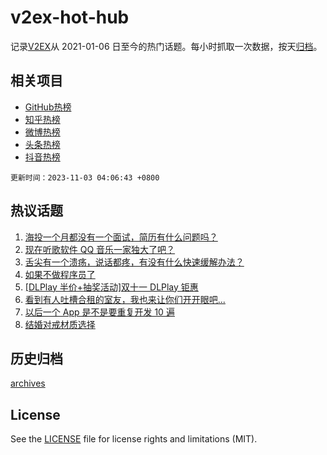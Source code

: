 # v2ex-hot-hub

 记录[V2EX](https://www.v2ex.com/)从 2021-01-06 日至今的热门话题。每小时抓取一次数据，按天[归档](archives)。
 
 ## 相关项目

- [GitHub热榜](https://github.com/snaildev/github-hot-hub)
- [知乎热榜](https://github.com/snaildev/zhihu-hot-hub)
- [微博热榜](https://github.com/snaildev/weibo-hot-hub)
- [头条热榜](https://github.com/snaildev/toutiao-hot-hub)
- [抖音热榜](https://github.com/snaildev/douyin-hot-hub)


 `更新时间：2023-11-03 04:06:43 +0800`

## 热议话题

1. [海投一个月都没有一个面试，简历有什么问题吗？](https://www.v2ex.com/t/987692)
1. [现在听歌软件 QQ 音乐一家独大了吧？](https://www.v2ex.com/t/987721)
1. [舌尖有一个溃疡，说话都疼，有没有什么快速缓解办法？](https://www.v2ex.com/t/987754)
1. [如果不做程序员了](https://www.v2ex.com/t/987785)
1. [[DLPlay 半价+抽奖活动]双十一 DLPlay 钜惠](https://www.v2ex.com/t/987699)
1. [看到有人吐槽合租的室友，我也来让你们开开眼吧...](https://www.v2ex.com/t/987867)
1. [以后一个 App 是不是要重复开发 10 遍](https://www.v2ex.com/t/987761)
1. [结婚对戒材质选择](https://www.v2ex.com/t/987881)

## 历史归档

[archives](archives)

## License

See the [LICENSE](LICENSE) file for license rights and limitations (MIT).
